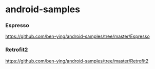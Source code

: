 # android-samples

### Espresso
https://github.com/ben-ying/android-samples/tree/master/Espresso

### Retrofit2
https://github.com/ben-ying/android-samples/tree/master/Retrofit2
